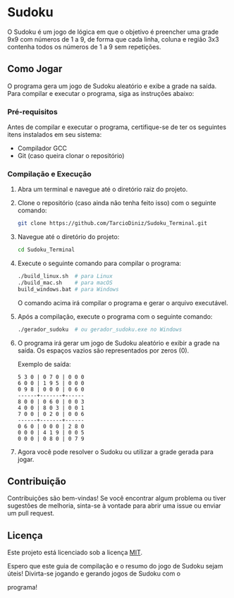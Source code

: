 # Sudoku

O Sudoku é um jogo de lógica em que o objetivo é preencher uma grade 9x9 com números de 1 a 9, de forma que cada linha, coluna e região 3x3 contenha todos os números de 1 a 9 sem repetições.

## Como Jogar

O programa gera um jogo de Sudoku aleatório e exibe a grade na saída. Para compilar e executar o programa, siga as instruções abaixo:

### Pré-requisitos

Antes de compilar e executar o programa, certifique-se de ter os seguintes itens instalados em seu sistema:

- Compilador GCC
- Git (caso queira clonar o repositório)

### Compilação e Execução

1. Abra um terminal e navegue até o diretório raiz do projeto.

2. Clone o repositório (caso ainda não tenha feito isso) com o seguinte comando:

   ```bash
   git clone https://github.com/TarcioDiniz/Sudoku_Terminal.git
   ```

3. Navegue até o diretório do projeto:

   ```bash
   cd Sudoku_Terminal
   ```

4. Execute o seguinte comando para compilar o programa:

   ```bash
   ./build_linux.sh  # para Linux
   ./build_mac.sh    # para macOS
   build_windows.bat # para Windows
   ```

   O comando acima irá compilar o programa e gerar o arquivo executável.

5. Após a compilação, execute o programa com o seguinte comando:

   ```bash
   ./gerador_sudoku  # ou gerador_sudoku.exe no Windows
   ```

6. O programa irá gerar um jogo de Sudoku aleatório e exibir a grade na saída. Os espaços vazios são representados por zeros (0).

   Exemplo de saída:

   ```
   5 3 0 | 0 7 0 | 0 0 0
   6 0 0 | 1 9 5 | 0 0 0
   0 9 8 | 0 0 0 | 0 6 0
   ------+-------+------
   8 0 0 | 0 6 0 | 0 0 3
   4 0 0 | 8 0 3 | 0 0 1
   7 0 0 | 0 2 0 | 0 0 6
   ------+-------+------
   0 6 0 | 0 0 0 | 2 8 0
   0 0 0 | 4 1 9 | 0 0 5
   0 0 0 | 0 8 0 | 0 7 9
   ```

7. Agora você pode resolver o Sudoku ou utilizar a grade gerada para jogar.

## Contribuição

Contribuições são bem-vindas! Se você encontrar algum problema ou tiver sugestões de melhoria, sinta-se à vontade para abrir uma issue ou enviar um pull request.

## Licença

Este projeto está licenciado sob a licença [MIT](LICENSE).

Espero que este guia de compilação e o resumo do jogo de Sudoku sejam úteis! Divirta-se jogando e gerando jogos de Sudoku com o

 programa!
